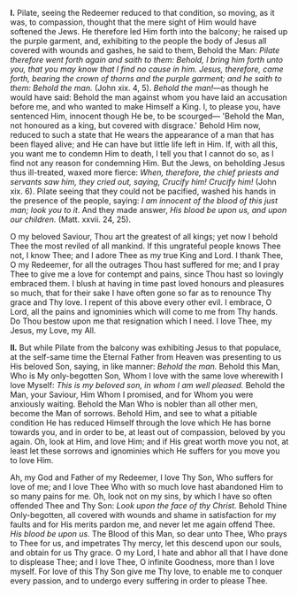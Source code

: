 
**I\.** Pilate, seeing the Redeemer reduced to that condition, so moving, as it was, to compassion, thought that the mere sight of Him would have softened the Jews. He therefore led Him forth into the balcony; he raised up the purple garment, and, exhibiting to the people the body of Jesus all covered with wounds and gashes, he said to them, Behold the Man: *Pilate therefore went forth again and saith to them: Behold, I bring him forth unto you, that you may know that I find no cause in him. Jesus, therefore, came forth, bearing the crown of thorns and the purple garment; and he saith to them: Behold the man.* (John xix. 4, 5). *Behold the man!*—as though he would have said: Behold the man against whom you have laid an accusation before me, and who wanted to make Himself a King. I, to please you, have sentenced Him, innocent though He be, to be scourged— \'Behold the Man, not honoured as a king, but covered with disgrace.\' Behold Him now, reduced to such a state that He wears the appearance of a man that has been flayed alive; and He can have but little life left in Him. If, with all this, you want me to condemn Him to death, I tell you that I cannot do so, as I find not any reason for condemning Him. But the Jews, on beholding Jesus thus ill-treated, waxed more fierce: *When, therefore, the chief priests and servants saw him, they cried out, saying, Crucify him! Crucify him!* (John xix. 6). Pilate seeing that they could not be pacified, washed his hands in the presence of the people, saying: *I am innocent of the blood of this just man; look you to it*. And they made answer, *His blood be upon us, and upon our children.* (Matt. xxvii. 24, 25).

O my beloved Saviour, Thou art the greatest of all kings; yet now I behold Thee the most reviled of all mankind. If this ungrateful people knows Thee not, I know Thee; and I adore Thee as my true King and Lord. I thank Thee, O my Redeemer, for all the outrages Thou hast suffered for me; and I pray Thee to give me a love for contempt and pains, since Thou hast so lovingly embraced them. I blush at having in time past loved honours and pleasures so much, that for their sake I have often gone so far as to renounce Thy grace and Thy love. I repent of this above every other evil. I embrace, O Lord, all the pains and ignominies which will come to me from Thy hands. Do Thou bestow upon me that resignation which I need. I love Thee, my Jesus, my Love, my All.

**II\.** But while Pilate from the balcony was exhibiting Jesus to that populace, at the self-same time the Eternal Father from Heaven was presenting to us His beloved Son, saying, in like manner: *Behold the man.* Behold this Man, Who is My only-begotten Son, Whom I love with the same love wherewith I love Myself: *This is my beloved son, in whom I am well pleased.* Behold the Man, your Saviour, Him Whom I promised, and for Whom you were anxiously waiting. Behold the Man Who is nobler than all other men, become the Man of sorrows. Behold Him, and see to what a pitiable condition He has reduced Himself through the love which He has borne towards you, and in order to be, at least out of compassion, beloved by you again. Oh, look at Him, and love Him; and if His great worth move you not, at least let these sorrows and ignominies which He suffers for you move you to love Him.

Ah, my God and Father of my Redeemer, I love Thy Son, Who suffers for love of me; and I love Thee Who with so much love hast abandoned Him to so many pains for me. Oh, look not on my sins, by which I have so often offended Thee and Thy Son: *Look upon the face of thy Christ.* Behold Thine Only-begotten, all covered with wounds and shame in satisfaction for my faults and for His merits pardon me, and never let me again offend Thee. *His blood be upon us.* The Blood of this Man, so dear unto Thee, Who prays to Thee for us, and impetrates Thy mercy, let this descend upon our souls, and obtain for us Thy grace. O my Lord, I hate and abhor all that I have done to displease Thee; and I love Thee, O infinite Goodness, more than I love myself. For love of this Thy Son give me Thy love, to enable me to conquer every passion, and to undergo every suffering in order to please Thee.

